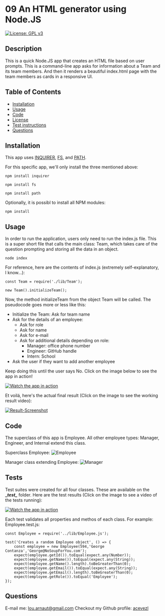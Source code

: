 # 09 An HTML generator using Node.JS
[![License: GPL v3](https://img.shields.io/badge/License-GPLv3-blue.svg)](https://www.gnu.org/licenses/gpl-3.0)

## Description
This is a quick Node.JS app that creates an HTML file based on user prompts. This is a command-line app asks for information about a Team and its team members. And then it renders a beautiful index.html page with the team members as cards in a responsive UI.

## Table of Contents
* [Installation](#Installation)
* [Usage](#Usage)
* [Code](#Code)
* [License](#License)
* [Test instructions](#Test-Instructions)
* [Questions](#Questions)

## Installation
This app uses [INQUIRER](https://www.npmjs.com/package/inquirer), [FS](https://nodejs.org/api/fs.html), and [PATH](https://nodejs.org/api/path.html). 

For this specific app, we'll only install the three mentioned above:

```
npm install inquirer
```

```
npm install fs
```

```
npm install path
```

Optionally, it is possibl to install all NPM modules:

```
npm install 
```

## Usage
In order to run the application, users only need to run the index.js file. This is a super short file that calls the main class: Team, which takes care of the question prompting and storing all the data in an object.

``` 
node index
```
For reference, here are the contents of index.js (extremely self-explanatory, I know...):

```
const Team = require('./lib/Team');

new Team().initializeTeam();
```

Now, the method initializeTeam from the object Team will be called. The pseudocode goes more or less like this:

* Initialize the Team: Ask for team name
* Ask for the details of an employee:
  * Ask for role
  * Ask for name
  * Ask for e-mail
  * Ask for additional details depending on role:
    * Manager: office phone number
    * Engineer: GitHub handle
    * Intern: School
* Ask the user if they want to add another employee

Keep doing this until the user says No. Click on the image below to see the app in action!

[![Watch the app in action](./terminal-screenshot.png)](https://drive.google.com/file/d/1ag7LGkUOy_i2r5YIRQLQgqqFSmL7a0SN/view)

Et voilá, here's the actual final result (Click on the image to see the working result video):

[![Result-Screenshot](./result-screenshot.png)](https://drive.google.com/file/d/1BI_SBpotTHgNq_V3OG1X8vNC1FTFFZue/view)

## Code

The superclass of this app is Employee. All other employee types: Manager, Engineer, and Internal extend this class. 

Superclass Employee:
![Employee](./employee.png)

Manager class extending Employee:
![Manager](./manager.png)

## Tests

Test suites were created for all four classes. These are available on the **\__test\__** folder. Here are the test results (Click on the image to see a video of the tests running):

[![Watch the app in action](./tests.png)](https://drive.google.com/file/d/12m7eNtoZwPxticy5__Usv_N4rvAAV3Zh/view)

Each test validates all properties and methos of each class. For example: Employee.test.js:

```
const Employee = require('../lib/Employee.js');

test('Creates a random Employee object', () => {
    const employee = new Employee(594,'George Contanza','George@NoSoupForYou.com');
    expect(employee.getId()).toEqual(expect.any(Number));
    expect(employee.getName()).toEqual(expect.any(String));
    expect(employee.getName().length).toBeGreaterThan(0);
    expect(employee.getEmail()).toEqual(expect.any(String));
    expect(employee.getEmail().length).toBeGreaterThan(0);
    expect(employee.getRole()).toEqual('Employee');
});
```

## Questions
E-mail me: <lou.arnaut@gmail.com>
Checkout my Github profile: [acevezl](https://github.com/acevezl)
